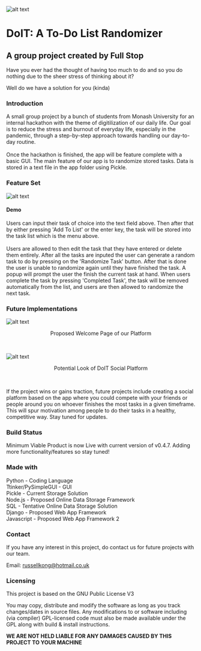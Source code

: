 ![alt text](https://user-images.githubusercontent.com/47515350/145448709-b0dc6dcf-ec15-447f-b4f2-695bd071c28c.png)
# DoIT: A To-Do List Randomizer
## A group project created by Full Stop

Have you ever had the thought of having too much to do and so you do nothing due to the sheer stress of thinking about it?<br/>

Well do we have a solution for you (kinda)
### Introduction
A small group project by a bunch of students from Monash University for an internal hackathon with the theme of digitilization of our daily life.
Our goal is to reduce the stress and burnout of everyday life, especially in the pandemic, through a step-by-step approach towards handling our day-to-day routine. <br/><br>
Once the hackathon is finished, the app will be feature complete with a basic GUI. The main feature of our app is to randomize stored tasks. Data is stored in a text file in the app folder using Pickle.

### Feature Set
![alt text](https://user-images.githubusercontent.com/47515350/145440313-f58fe2f1-e7da-4ff5-abae-217b40a96503.png)<br>

#### Demo
Users can input their task of choice into the text field above. Then after that by either pressing 'Add To List' or the enter key, the task will be stored into the task list which is the menu above. <br><br>
Users are allowed to then edit the task that they have entered or delete them entirely. After all the tasks are inputed the user can generate a random task to do by pressing on the 'Randomize Task' button. After that is done the user is unable to randomize again until they have finished the task. A popup will prompt the user the finish the current task at hand. When users complete the task by pressing 'Completed Task', the task will be removed automatically from the list, and users are then allowed to randomize the next task.


### Future Implementations
![alt text](https://cdn.discordapp.com/attachments/914879984122859531/918526470949851146/Screenshot_2021-12-09_at_11.36.00_PM.png)
<p align= 'center'>Proposed Welcome Page of our Platform</p><br>

![alt text](https://user-images.githubusercontent.com/47515350/145441743-4468cf07-e09d-4623-9057-ca3a20cfbf37.png)
<p align= 'center'>Potential Look of DoIT Social Platform</p> <br>

If the project wins or gains traction, future projects include creating a social platform based on the app where you could compete with your friends or people around you on whoever finishes the most tasks in a given timeframe. This will spur motivation among people to do their tasks in a healthy, competitive way. Stay tuned for updates. <br>

### Build Status
Minimum Viable Product is now Live with current version of v0.4.7. Adding more functionality/features so stay tuned!

### Made with
Python - Coding Language <br>
Ttinker/PySimpleGUI - GUI <br>
Pickle - Current Storage Solution <br>
Node.js - Proposed Online Data Storage Framework <br>
SQL - Tentative Online Data Storage Solution <br>
Django - Proposed Web App Framework <br>
Javascript - Proposed Web App Framework 2 <br>

### Contact
If you have any interest in this project, do contact us for future projects with our team. 

Email: russellkong@hotmail.co.uk

### Licensing
This project is based on the GNU Public License V3 <br>

You may copy, distribute and modify the software as long as you track changes/dates in source files. Any modifications to or software including (via compiler) GPL-licensed code must also be made available under the GPL along with build & install instructions. 

**WE ARE NOT HELD LIABLE FOR ANY DAMAGES CAUSED BY THIS PROJECT TO YOUR MACHINE**

